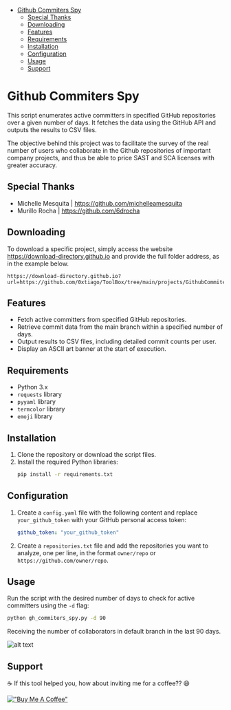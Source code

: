 
- [Github Commiters Spy](#github-commiters-spy)
  - [Special Thanks](#special-thanks)
  - [Downloading](#downloading)
  - [Features](#features)
  - [Requirements](#requirements)
  - [Installation](#installation)
  - [Configuration](#configuration)
  - [Usage](#usage)
  - [Support](#support)


# Github Commiters Spy

This script enumerates active committers in specified GitHub repositories over a given number of days. It fetches the data using the GitHub API and outputs the results to CSV files.

The objective behind this project was to facilitate the survey of the real number of users who collaborate in the Github repositories of important company projects, and thus be able to price SAST and SCA licenses with greater accuracy.

## Special Thanks
- Michelle Mesquita | https://github.com/michelleamesquita
- Murillo Rocha | https://github.com/6drocha

## Downloading

To download a specific project, simply access the website https://download-directory.github.io and provide the full folder address, as in the example below.

```
https://download-directory.github.io?url=https://github.com/0xtiago/ToolBox/tree/main/projects/GithubCommitersSpy
```


## Features

- Fetch active committers from specified GitHub repositories.
- Retrieve commit data from the main branch within a specified number of days.
- Output results to CSV files, including detailed commit counts per user.
- Display an ASCII art banner at the start of execution.

## Requirements

- Python 3.x
- `requests` library
- `pyyaml` library
- `termcolor` library
- `emoji` library

## Installation

1. Clone the repository or download the script files.
2. Install the required Python libraries:
    ```sh
    pip install -r requirements.txt
    ```

## Configuration

1. Create a `config.yaml` file with the following content and replace `your_github_token` with your GitHub personal access token:
    ```yaml
    github_token: "your_github_token"
    ```

2. Create a `repositories.txt` file and add the repositories you want to analyze, one per line, in the format `owner/repo` or `https://github.com/owner/repo`.

## Usage

Run the script with the desired number of days to check for active committers using the `-d` flag:

```sh
python gh_commiters_spy.py -d 90
````

Receiving the number of collaborators in default branch in the last 90 days.

![alt text](assets/images/demonstration.gif)

## Support

☕ If this tool helped you, how about inviting me for a coffee?? 😄



[!["Buy Me A Coffee"](https://www.buymeacoffee.com/assets/img/custom_images/orange_img.png)](https://www.buymeacoffee.com/tiagotavares)


